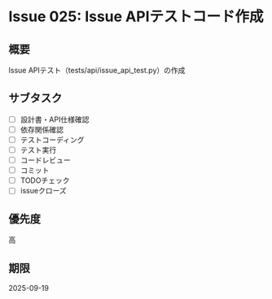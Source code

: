 # Issue 025: Issue APIテストコード作成

## 概要
Issue APIテスト（tests/api/issue_api_test.py）の作成

## サブタスク
- [ ] 設計書・API仕様確認
- [ ] 依存関係確認
- [ ] テストコーディング
- [ ] テスト実行
- [ ] コードレビュー
- [ ] コミット
- [ ] TODOチェック
- [ ] issueクローズ

## 優先度
高

## 期限
2025-09-19
